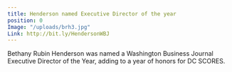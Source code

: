 ```yaml
---
title: Henderson named Executive Director of the year
position: 0
Image: "/uploads/brh3.jpg"
Link: http://bit.ly/HendersonWBJ
---
```


Bethany Rubin Henderson was named a Washington Business Journal Executive Director of the Year, adding to a year of honors for DC SCORES.